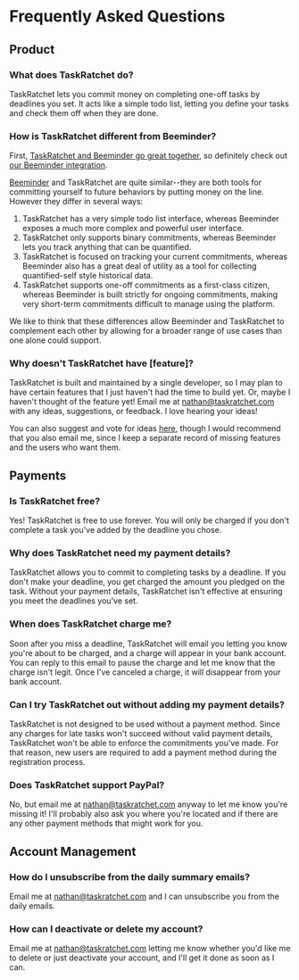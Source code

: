 # Frequently Asked Questions

## Product

### What does TaskRatchet do?

TaskRatchet lets you commit money on completing one-off tasks by deadlines you set. It acts like a simple todo list,
letting you define your tasks and check them off when they are done.

### How is TaskRatchet different from Beeminder?

First, [TaskRatchet and Beeminder go great together](https://www.beeminder.com/taskratchet), so definitely check out
[our Beeminder integration](https://taskratchet.com/help/integrations.html#beeminder).

[Beeminder](https://www.beeminder.com/home) and TaskRatchet are quite similar--they are both tools for committing yourself
to future behaviors by putting money on the line. However they differ in several ways:

1. TaskRatchet has a very simple todo list interface, whereas Beeminder exposes a much more complex and powerful user interface.
2. TaskRatchet only supports binary commitments, whereas Beeminder lets you track anything that can be quantified.
3. TaskRatchet is focused on tracking your current commitments, whereas Beeminder also has a great deal of utility as a tool for collecting quantified-self style historical data.
4. TaskRatchet supports one-off commitments as a first-class citizen, whereas Beeminder is built strictly for ongoing commitments, making very short-term commitments difficult to manage using the platform.

We like to think that these differences allow Beeminder and TaskRatchet to complement each other by allowing for a broader range of
use cases than one alone could support.

### Why doesn't TaskRatchet have \[feature\]?

TaskRatchet is built and maintained by a single developer, so I may plan to have certain features that I just haven't
had the time to build yet. Or, maybe I haven't thought of the feature yet! Email me at nathan@taskratchet.com with any
ideas, suggestions, or feedback. I love hearing your ideas!

You can also suggest and vote for ideas [here](https://taskratchet.consider.it/), though I would recommend that you
also email me, since I keep a separate record of missing features and the users who want them.

## Payments

### Is TaskRatchet free?

Yes! TaskRatchet is free to use forever. You will only be charged if you don't complete a task you've added by the
deadline you chose.

### Why does TaskRatchet need my payment details?

TaskRatchet allows you to commit to completing tasks by a deadline. If you don't make your deadline, you get charged
the amount you pledged on the task. Without your payment details, TaskRatchet isn't effective at ensuring you meet
the deadlines you've set.

### When does TaskRatchet charge me?

Soon after you miss a deadline, TaskRatchet will email you letting you know you're about to be charged, and a
charge will appear in your bank account. You can reply to this email to pause the charge and let me know that the charge
isn't legit. Once I've canceled a charge, it will disappear from your bank account.

### Can I try TaskRatchet out without adding my payment details?

TaskRatchet is not designed to be used without a payment method. Since any charges for late tasks won't succeed without
valid payment details, TaskRatchet won't be able to enforce the commitments you've made. For that reason, new users
are required to add a payment method during the registration process.

### Does TaskRatchet support PayPal?

No, but email me at nathan@taskratchet.com anyway to let me know you're missing it! I'll probably also ask you where
you're located and if there are any other payment methods that might work for you.

## Account Management

### How do I unsubscribe from the daily summary emails?

Email me at nathan@taskratchet.com and I can unsubscribe you from the daily emails.

### How can I deactivate or delete my account?

Email me at nathan@taskratchet.com letting me know whether you'd like me to delete or just deactivate your account, and
I'll get it done as soon as I can.

